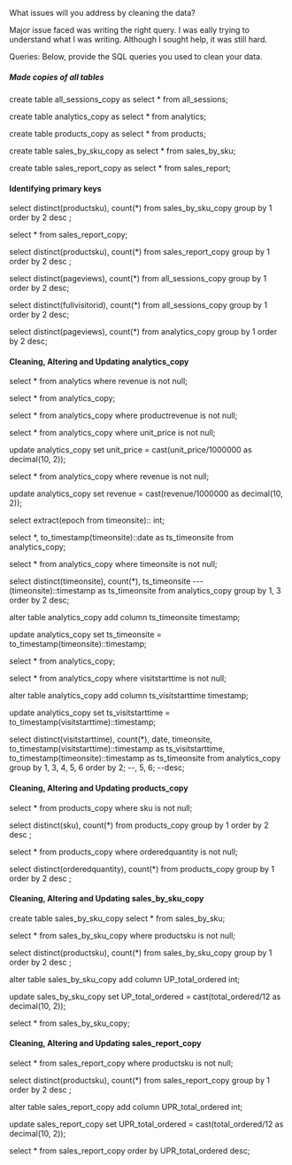What issues will you address by cleaning the data?

Major issue faced was writing the right query. I was eally trying to understand what I was writing.
 Although I sought help, it was still hard.




Queries:
Below, provide the SQL queries you used to clean your data.

##### Made copies of all tables 

create table all_sessions_copy as 
select	*
from all_sessions;

create table analytics_copy as 
select	*
from analytics;

create table products_copy as 
select	*
from products;

create table sales_by_sku_copy as 
select	*
from sales_by_sku;

create table sales_report_copy as 
select	*
from sales_report;

#### Identifying primary keys

select		distinct(productsku),
			count(*)
from		sales_by_sku_copy
group by	1
order by	2 desc
;

select		*
from		sales_report_copy;

select		distinct(productsku),
			count(*)
from		sales_report_copy
group by	1
order by	2 desc
;

select		distinct(pageviews), 
			count(*)
from		all_sessions_copy
group by	1
order by	2 desc;

select		distinct(fullvisitorid), 
			count(*)
from		all_sessions_copy
group by	1
order by	2 desc;

select		distinct(pageviews), 
			count(*)
from		analytics_copy
group by	1
order by	2 desc;

#### Cleaning, Altering and Updating analytics_copy
select		*
from		analytics
where		revenue is not null;

select		*
from		analytics_copy;

select		*
from		analytics_copy
where		productrevenue is not null;

select		*
from		analytics_copy
where		unit_price is not null;

update		analytics_copy
set			unit_price = cast(unit_price/1000000 as decimal(10, 2));

select		*
from		analytics_copy
where		revenue is not null;

update		analytics_copy
set			revenue = cast(revenue/1000000 as decimal(10, 2));

select		extract(epoch from	timeonsite):: int;

select		*,
			to_timestamp(timeonsite)::date as ts_timeonsite
from		analytics_copy;


select		*
from		analytics_copy
where		timeonsite is not null;

select		distinct(timeonsite), 
			count(*),
			ts_timeonsite ---(timeonsite)::timestamp as ts_timeonsite
from		analytics_copy
group by	1, 3
order by	2 desc;

alter table	analytics_copy
add column ts_timeonsite timestamp;

update 		analytics_copy
set			ts_timeonsite = to_timestamp(timeonsite)::timestamp;

select		*
from		analytics_copy;

select		*
from		analytics_copy
where		visitstarttime is not null;

alter table	analytics_copy
add column ts_visitstarttime timestamp;

update 		analytics_copy
set			ts_visitstarttime = to_timestamp(visitstarttime)::timestamp;


select		distinct(visitstarttime), 
			count(*),
			date,
			timeonsite,
			to_timestamp(visitstarttime)::timestamp as ts_visitstarttime,
			to_timestamp(timeonsite)::timestamp as ts_timeonsite
from		analytics_copy
group by	1, 3, 4, 5, 6
order by	2;   --, 5, 6; --desc;


#### Cleaning, Altering and Updating products_copy

select		*
from		products_copy
where		sku is not null;

select		distinct(sku), 
			count(*)
from		products_copy
group by	1
order by	2 desc
;

select		*
from		products_copy
where		orderedquantity is not null;

select		distinct(orderedquantity),
			count(*)
from		products_copy
group by	1
order by	2 desc
;

#### Cleaning, Altering and Updating sales_by_sku_copy

create table sales_by_sku_copy 
select	*
from sales_by_sku;

select		*
from		sales_by_sku_copy
where		productsku is not null;

select		distinct(productsku),
			count(*)
from		sales_by_sku_copy
group by	1
order by	2 desc
;

alter table	sales_by_sku_copy
add column	UP_total_ordered int;

update		sales_by_sku_copy
set			UP_total_ordered = cast(total_ordered/12 as decimal(10, 2));

select		*
from		sales_by_sku_copy;



#### Cleaning, Altering and Updating sales_report_copy

select		*
from		sales_report_copy
where		productsku is not null;

select		distinct(productsku),
			count(*)
from		sales_report_copy
group by	1
order by	2 desc
;

alter table	sales_report_copy
add column	UPR_total_ordered int;

update		sales_report_copy
set			UPR_total_ordered = cast(total_ordered/12 as decimal(10, 2));

select		*
from		sales_report_copy
order by	UPR_total_ordered desc;
